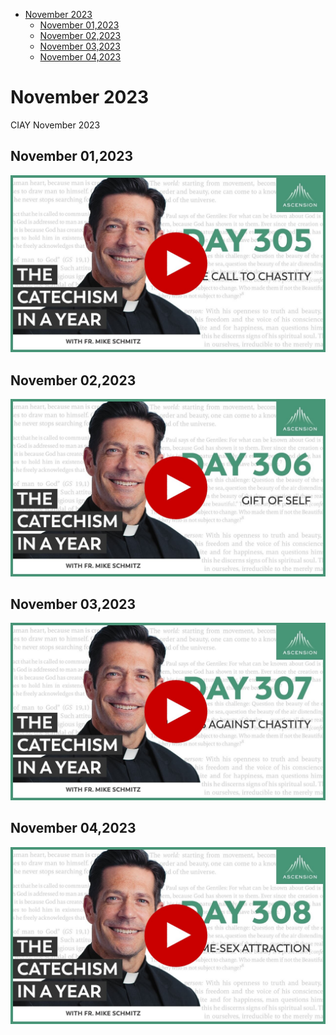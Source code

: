 <!-- toc -->

- [November 2023](#november-2023)
  * [November 01,2023](#november-012023)
  * [November 02,2023](#november-022023)
  * [November 03,2023](#november-032023)
  * [November 04,2023](#november-042023)

<!-- tocstop -->

# November 2023 #
CIAY November 2023

## November 01,2023 ##

[![The Call to Chastity](https://raw.githubusercontent.com/linusjf/CIAY/main/November/jpgs/Day305.jpg)](https://youtu.be/NuZBc3M5pao "The Call to Chastity")

## November 02,2023 ##

[![Gift of Self](https://raw.githubusercontent.com/linusjf/CIAY/main/November/jpgs/Day306.jpg)](https://youtu.be/5N6aWCK_NIA "Gift of Self")

## November 03,2023 ##

[![Offenses Against Chastity](https://raw.githubusercontent.com/linusjf/CIAY/main/November/jpgs/Day307.jpg)](https://youtu.be/v4ZYtTd3Tw0 "Offenses Against Chastity")

## November 04,2023 ##

[![Same-Sex Attraction](https://raw.githubusercontent.com/linusjf/CIAY/main/November/jpgs/Day308.jpg)](https://youtu.be/sR0rIe4CPoA "Same-Sex Attraction")
